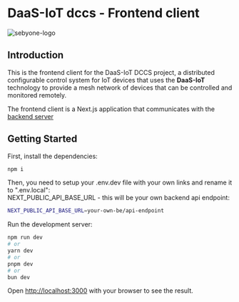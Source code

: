 # DaaS-IoT dccs - Frontend client

![sebyone-logo](https://sebyone.it/res/lg_daasiot-410-72dpi.png)

## Introduction

This is the frontend client for the DaaS-IoT DCCS project, a distributed configurable control system for IoT devices that uses the **DaaS-IoT** technology to provide a mesh network of devices that can be controlled and monitored remotely.

The frontend client is a Next.js application that communicates with the [backend server](/web-console/be/README.md)

## Getting Started

First, install the dependencies:

```bash
npm i
```

Then, you need to setup your .env.dev file with your own links and rename it to ".env.local":\
NEXT_PUBLIC_API_BASE_URL - this will be your own backend api endpoint:

```bash
NEXT_PUBLIC_API_BASE_URL=your-own-be/api-endpoint
```

Run the development server:

```bash
npm run dev
# or
yarn dev
# or
pnpm dev
# or
bun dev
```

Open [http://localhost:3000](http://localhost:3000) with your browser to see the result.
